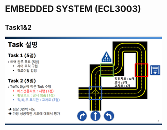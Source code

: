 # EMBEDDED SYSTEM (ECL3003)
## Task1&2
![Task1&2](https://github.com/JiyongBoo/Embedded-system/blob/master/Task1%262.png)
